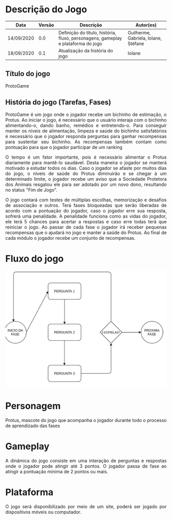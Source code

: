 # Descrição do Jogo

Data | Versão | Descrição | Autor(es)
----- | ------ | -------- | --------
14/09/2020 | 0.0 | Definição do título, história, fluxo, personagens, gameplay e plataforma do jogo  | Guilherme, Gabriela, Iolane, Stéfane
18/09/2020 | 0.1 | Atualização da história do jogo | Iolane






## Título do jogo

ProtoGame

## História do jogo (Tarefas, Fases)

<p align="justify">ProtoGame é um jogo onde o jogador recebe um bichinho de estimação, o Protus. Ao iniciar o jogo, é necessário que o usuário interaja com o bichinho alimentando-o, dando banho, remédios e entretendo-o. Para conseguir manter os níveis de alimentação, limpeza e saúde do bichinho satisfatórios é necessário que o jogador responda perguntas para ganhar recompensas para sustentar seu bichinho. As recompensas também contam como pontuação para que o jogador participar de um ranking</p>

<p align="justify">O tempo é um fator importante, pois é necessário alimentar o Protus diariamente para mantê-lo saudável. Desta maneira o jogador se manterá motivado a estudar todos os dias. Caso o jogador se afaste por muitos dias do jogo, o niveis de saúde do Protus diminuirão e se chegar à um determinado limite, o jogador recebe um aviso que a Sociedade Protetora dos Animais resgatou ele para ser adotado por um novo dono, resultando no status "Fim de Jogo".</p>

<p align="justify">O jogo contará com testes de múltiplas escolhas, memorização e desafios de associação e outros. Terá fases bloqueadas que serão liberadas de acordo com a pontuação do jogador, caso o jogador erre sua resposta, sofrerá uma penalidade. A penalidade funciona como as vidas do jogador, ele terá 5 chances para acertar a respostas e caso erre todas terá que reiniciar o jogo. Ao passar de cada fase o jogador irá receber pequenas recompensas que o ajudará no jogo e manter a saúde do Protus. Ao final de cada módulo o jogador recebe um conjunto de recompensas.</p>

# Fluxo do jogo

![Fluxo](./img/fluxo-jogo.jpeg)

# Personagem

Protus, mascote do jogo que acompanha o jogador durante todo o processo de aprendizado das fases

# Gameplay

<p align="justify">A dinâmica do jogo consiste em uma interação de perguntas e respostas onde o jogador pode atingir até 3 pontos. O jogador passa de fase ao atingir a pontuação mínima de 2 pontos ou mais. </p>


# Plataforma

<p align="justify">O jogo será disponibilizado por meio de um site, poderá ser jogado por dispositivos móveis ou computador.</p>




